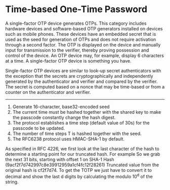 # Time-based One-Time Password

A single-factor OTP device generates OTPs. This category includes hardware devices and software-based OTP generators installed on devices such as mobile phones. These devices have an embedded secret that is used as the seed for generation of OTPs and does not require activation through a second factor. The OTP is displayed on the device and manually input for transmission to the verifier, thereby proving possession and control of the device. An OTP device may, for example, display 6 characters at a time. A single-factor OTP device is something you have.

Single-factor OTP devices are similar to look-up secret authenticators with the exception that the secrets are cryptographically and independently generated by the authenticator and verifier and compared by the verifier. The secret is computed based on a nonce that may be time-based or from a counter on the authenticator and verifier.

---

1. Generate 16-character, base32-encoded seed
2. The current time must be hashed together with the shared key to make the passcode constantly change the hash digest.
3. The protocol establishes a time step (default value of 30s) for the passcode to be updated.
4. The number of time steps T is hashed together with the seed.
5. The RFC6238 protocol uses HMAC-SHA-1 by default.

As specified in RFC 4226, we first look at the last character of the hash to determine a starting point for our truncated hash.
For example So we grab the next 31 bits, starting with offset 1 on SHA-1 Hash (9acf2f7d742997c8e39912959a1cf4fc12f28261)
Truncated value from the original hash is cf2f7d74. To get the TOTP we just have to convert it to decimal and show the last d digits by calculating the modulo 10<sup>d</sup> of the string.

